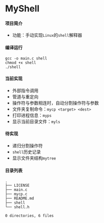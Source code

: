 # MyShell



#### 项目简介

* 功能：手动实现`Linux`的`shell`解释器



#### 编译运行

```
gcc -o main.c shell
chmod +x shell
./shell
```



#### 当前实现

* 外部指令调用
* 管道与重定向
* 操作符与参数相连时，自动分割操作符与参数
* 文件夹复制命令：`mycp <target> <dest>`
* 打印进程信息：`myps`
* 显示当前目录文件：`myls`



#### 待实现

* 递归分割操作符
* `shell`历史记录
* 显示文件夹结构`mytree`



#### 目录列表

```
.
├── LICENSE
├── main.c
├── mycp.c
├── README.md
├── shell
└── shell.h

0 directories, 6 files
```


